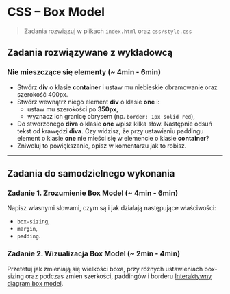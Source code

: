 # CSS &ndash; Box Model

> Zadania rozwiązuj w plikach ```index.html``` oraz ```css/style.css```

## Zadania rozwiązywane z wykładowcą

### Nie mieszczące się elementy (~ 4min - 6min)

* Stwórz **div** o klasie **container** i ustaw mu niebieskie obramowanie oraz szerokość 400px.
* Stwórz wewnątrz niego element **div** o klasie **one** i:
    * ustaw mu szerokości po __350px__,
    * wyznacz ich granicę obrysem (np. ```border: 1px solid red```),
* Do stworzonego  **diva** o klasie **one** wpisz kilka słów. Następnie odsuń tekst od krawędzi **diva**. Czy widzisz, że przy ustawianiu paddingu element o klasie **one** nie mieści się w elemencie o klasie **container**?
* Zniweluj to powiększanie, opisz w komentarzu jak to robisz.


-------------------------------------------------------------------------------

## Zadania do samodzielnego wykonania

### Zadanie 1. Zrozumienie Box Model (~ 4min - 6min)

Napisz własnymi słowami, czym są i jak działają następujące właściwości:
* ```box-sizing```,
* ```margin```,
* ```padding```.

### Zadanie 2. Wizualizacja Box Model (~ 2min - 4min)
Przetetuj jak zmieniają się wielkości boxa, przy różnych ustawieniach box-sizing oraz podczas zmien szerkości, paddingów i borderu
[Interaktywny diagram box model](http://codepen.io/carolineartz/full/ogVXZj/).

